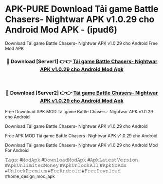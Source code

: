 # APK-PURE Download Tải game Battle Chasers- Nightwar APK v1.0.29 cho Android Mod APK - (ipud6)
Download Tải game Battle Chasers- Nightwar APK v1.0.29 cho Android Free Mod APK

<div align="center">
<h3>🔴 Download [Server1] 👉👉 <a href="https://apk-comot.site?title=Tải_game_Battle_Chasers-_Nightwar_APK_v1.0.29_cho_Android">Tải game Battle Chasers- Nightwar APK v1.0.29 cho Android Mod Apk</a></h3><br>

<h3>🔴 Download [Server2] 👉👉 <a href="https://apk-comot.site?title=Tải_game_Battle_Chasers-_Nightwar_APK_v1.0.29_cho_Android">Tải game Battle Chasers- Nightwar APK v1.0.29 cho Android Mod Apk</a></h3>
</div>


Free Download APK MOD Tải game Battle Chasers- Nightwar APK v1.0.29 cho Android

Download Tải game Battle Chasers- Nightwar APK v1.0.29 cho Android 

Free APK MOD Tải game Battle Chasers- Nightwar APK v1.0.29 cho Android 

Download Tải game Battle Chasers- Nightwar APK v1.0.29 cho Android Mod For Android

𝚃𝚊𝚐𝚜: #𝙼𝚘𝚍𝙰𝚙𝚔 #𝙳𝚘𝚠𝚗𝚕𝚘𝚊𝚍𝙼𝚘𝚍𝙰𝚙𝚔 #𝙰𝚙𝚔𝙻𝚊𝚝𝚎𝚜𝚝𝚅𝚎𝚛𝚜𝚒𝚘𝚗 #𝙰𝚙𝚔𝚄𝚗𝚕𝚒𝚖𝚒𝚝𝚎𝚍𝙼𝚘𝚗𝚎𝚢 #𝙰𝚙𝚔𝚄𝚗𝚕𝚘𝚌𝚔𝙰𝚕𝚕 #𝙰𝚙𝚔𝙽𝚘𝙰𝚍𝚜 #𝚄𝚗𝚕𝚘𝚌𝚔𝙿𝚛𝚎𝚖𝚒𝚞𝚖 #𝙵𝚘𝚛𝙰𝚗𝚍𝚛𝚘𝚒𝚍 #𝙵𝚛𝚎𝚎𝙳𝚘𝚠𝚗𝚕𝚘𝚊𝚍 #home_design_mod_apk